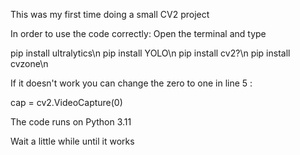 This was my first time doing a small CV2 project


In order to use the code correctly: Open the terminal and type


pip install ultralytics\n
pip install YOLO\n
pip install cv2?\n
pip install cvzone\n



If it doesn't work you can change the zero to one in line 5 :

cap = cv2.VideoCapture(0)



The code runs on Python 3.11


Wait a little while until it works
